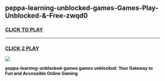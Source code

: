 
## peppa-learning-unblocked-games-Games-Play-Unblocked-&-Free-zwqd0
<h3>
<a href="https://premium76.site?title=peppa-learning-unblocked-games&ref=24A">CLICK TO PLAY</a></h3>
<hr>

<h3>
<a href="https://premium76.site?title=peppa-learning-unblocked-games&ref=24A">CLICK 2 PLAY</a>
  
</h3>

<a href="https://premium76.site?title=peppa-learning-unblocked-games&ref=24A"><img src="https://clearcache.store/games.png"></a>


**peppa-learning-unblocked-games games unblocked: Your Gateway to Fun and Accessible Online Gaming**
